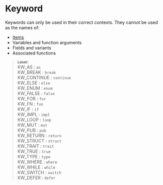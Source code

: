 # Keyword

Keywords can only be used in their correct contexts. They cannot be used as the names of:

- [Items](items)
- Variables and function arguments
- Fields and variants
- Associated functions

> **<sup>Lexer:<sup>**\
> KW_AS             : `as`\
> KW_BREAK          : `break`\
> KW_CONTINUE       : `continue`\
> KW_ELSE           : `else`\
> KW_ENUM           : `enum`\
> KW_FALSE          : `false`\
> KW_FOR            : `for`\
> KW_FN             : `fun`\
> KW_IF             : `if`\
> KW_IMPL           : `impl`\
> KW_LOOP           : `loop`\
> KW_MUT            : `mut`\
> KW_PUB            : `pub`\
> KW_RETURN         : `return`\
> KW_STRUCT         : `struct`\
> KW_TRAIT          : `trait`\
> KW_TRUE           : `true`\
> KW_TYPE           : `type`\
> KW_WHERE          : `where`\
> KW_WHILE          : `while`\
> KW_SWITCH         : `switch`\
> KW_DEFER          : `defer`

[items]: item.md
